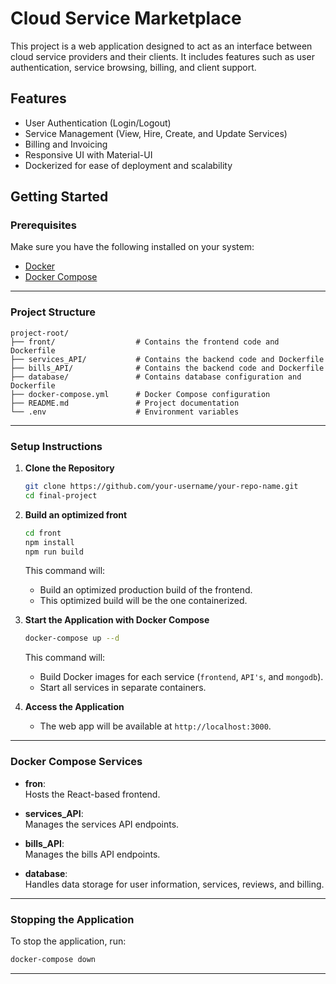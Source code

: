 # **Cloud Service Marketplace**  

This project is a web application designed to act as an interface between cloud service providers and their clients. It includes features such as user authentication, service browsing, billing, and client support.

## **Features**  
- User Authentication (Login/Logout)  
- Service Management (View, Hire, Create, and Update Services)  
- Billing and Invoicing  
- Responsive UI with Material-UI  
- Dockerized for ease of deployment and scalability  


## **Getting Started**  

### **Prerequisites**  
Make sure you have the following installed on your system:  
- [Docker](https://www.docker.com/)  
- [Docker Compose](https://docs.docker.com/compose/)  

---

### **Project Structure**  

```plaintext
project-root/
├── front/                  # Contains the frontend code and Dockerfile
├── services_API/           # Contains the backend code and Dockerfile
├── bills_API/              # Contains the backend code and Dockerfile
├── database/               # Contains database configuration and Dockerfile
├── docker-compose.yml      # Docker Compose configuration
├── README.md               # Project documentation
└── .env                    # Environment variables
```  

---

### **Setup Instructions**  

1. **Clone the Repository**  
   ```bash
   git clone https://github.com/your-username/your-repo-name.git
   cd final-project
   ```  

2. **Build an optimized front**
    ```bash
   cd front
   npm install
   npm run build
   ```  
   This command will:  
   - Build an optimized production build of the frontend.  
   - This optimized build will be the one containerized.  

2. **Start the Application with Docker Compose**  
   ```bash
   docker-compose up --d
   ```  
   This command will:  
   - Build Docker images for each service (`frontend`, `API's`, and `mongodb`).  
   - Start all services in separate containers.  

3. **Access the Application**  
   - The web app will be available at `http://localhost:3000`.  

---

### **Docker Compose Services**  

- **fron**:  
  Hosts the React-based frontend.

- **services_API**:  
  Manages the services API endpoints.  

- **bills_API**:  
  Manages the bills API endpoints.  

- **database**:  
  Handles data storage for user information, services, reviews, and billing.  

---

### **Stopping the Application**  
To stop the application, run:  
```bash
docker-compose down
```  

---
